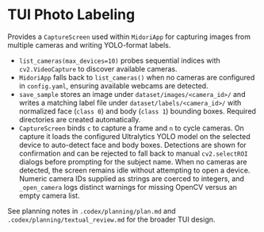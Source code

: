 # TUI Photo Labeling

Provides a `CaptureScreen` used within `MidoriApp` for capturing images
from multiple cameras and writing YOLO-format labels.

- `list_cameras(max_devices=10)` probes sequential indices with
  `cv2.VideoCapture` to discover available cameras.
- `MidoriApp` falls back to `list_cameras()` when no cameras are
  configured in `config.yaml`, ensuring available webcams are detected.
- `save_sample` stores an image under
  `dataset/images/<camera_id>/` and writes a matching label file under
  `dataset/labels/<camera_id>/` with normalized face (`class 0`) and body
  (`class 1`) bounding boxes. Required directories are created automatically.
- `CaptureScreen` binds `c` to capture a frame and `n` to cycle cameras.
  On capture it loads the configured Ultralytics YOLO model on the selected
  device to auto-detect
  face and body boxes. Detections are shown for confirmation and can be
  rejected to fall back to manual `cv2.selectROI` dialogs before prompting
  for the subject name.
  When no cameras are detected, the screen remains idle without
  attempting to open a device.
  Numeric camera IDs supplied as strings are coerced to integers, and
  `_open_camera` logs distinct warnings for missing OpenCV versus an
  empty camera list.

See planning notes in `.codex/planning/plan.md` and
`.codex/planning/textual_review.md` for the broader TUI design.
